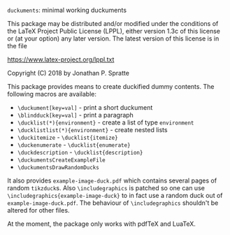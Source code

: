 `duckuments`: minimal working duckuments


This package may be distributed and/or modified under the conditions of the
LaTeX Project Public License (LPPL), either version 1.3c of this license or (at
your option) any later version.  The latest version of this license is in the
file

   https://www.latex-project.org/lppl.txt

Copyright (C) 2018 by Jonathan P. Spratte

This package provides means to create duckified dummy contents. The following
macros are available:

 - `\duckument[key=val]` - print a short duckument
 - `\blindduck[key=val]` - print a paragraph
 - `\ducklist(*){environment}` - create a list of type `environment`
 - `\ducklistlist(*){environment}` - create nested lists
 - `\duckitemize` - `\ducklist{itemize}`
 - `\duckenumerate` - `\ducklist{enumerate}`
 - `\duckdescription` - `\ducklist{description}`
 - `\duckumentsCreateExampleFile`
 - `\duckumentsDrawRandomDucks`

It also provides `example-image-duck.pdf` which contains several pages of random
`tikzduck`s. Also `\includegraphics` is patched so one can use
`\includegraphics{example-image-duck}` to in fact use a random duck out of
`example-image-duck.pdf`. The behaviour of `\includegraphics` shouldn't be
altered for other files.

At the moment, the package only works with pdfTeX and LuaTeX.
